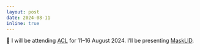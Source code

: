 ```yaml
---
layout: post
date: 2024-08-11
inline: true
---
```


🧳 I will be attending [ACL](https://2024.aclweb.org/) for 11–16 August 2024. I’ll be presenting [MaskLID](https://arxiv.org/abs/2406.06263).
